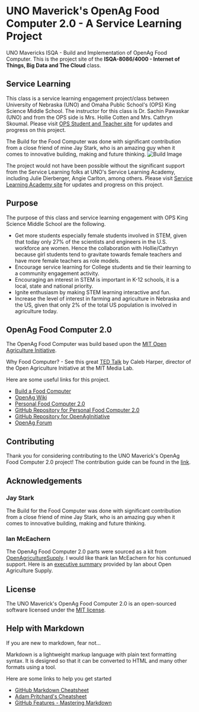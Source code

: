 # UNO Maverick's OpenAg Food Computer 2.0 - A Service Learning Project
UNO Mavericks ISQA - Build and Implementation of OpenAg Food Computer. This is the project site of the **ISQA-8086/4000 - Internet of Things, Big Data and The Cloud** class.

## Service Learning
This class is a service learning engagement project/class between University of Nebraska (UNO) and Omaha Public School's (OPS) King Science Middle School. The instructor for this class is Dr. Sachin Pawaskar (UNO) and from the OPS side is Mrs. Hollie Cotten and Mrs. Cathryn Skoumal. Please visit [OPS Student and Teacher site](docs/ops-kingscience/readme.md) for updates and progress on this project.

The Build for the Food Computer was done with significant contribution from a close friend of mine Jay Stark, who is an amazing guy when it comes to innovative building, making and future thinking.
![Build Image](images/build/FC20-1.jpg)

The project would not have been possible without the significant support from the Service Learning folks at UNO's Service Learning Academy, including Julie Dierberger, Angie Carlton, among others. Please visit [Service Learning Academy site](docs/cec-sla/readme.md) for updates and progress on this project.

## Purpose
The purpose of this class and service learning engagement with OPS King Science Middle School are the following.
* Get more students especially female students involved in STEM, given that today only 27% of the scientists and engineers in the U.S. workforce are women. Hence the collaboration with Hollie/Cathryn because girl students tend to gravitate towards female teachers and have more female teachers as role models.
*	Encourage service learning for College students and tie their learning to a community engagement activity.
*	Encouraging an interest in STEM is important in K-12 schools, it is a local, state and national priority.
*	Ignite enthusiasm by making STEM learning interactive and fun.
*	Increase the level of interest in farming and agriculture in Nebraska and the US, given that only 2% of the total US population is involved in agriculture today.

## OpenAg Food Computer 2.0
The OpenAg Food Computer was build based upon the [MIT Open Agriculture Initiative](http://openag.media.mit.edu/).

Why Food Computer? - See this great [TED Talk](https://www.youtube.com/watch?v=LEx6K4P4GJc) by Caleb Harper, director of the Open Agriculture Initiative at the MIT Media Lab.

Here are some useful links for this project.
* [Build a Food Computer](https://www.media.mit.edu/posts/build-a-food-computer)
* [OpenAg Wiki](https://wiki.openag.media.mit.edu)
* [Personal Food Computer 2.0](https://wiki.openag.media.mit.edu/food_computer_2)
* [GitHub Repository for Personal Food Computer 2.0](https://github.com/OpenAgInitiative/openag_pfc2)
* [GitHub Repository for OpenAgInitiative](https://github.com/OpenAgInitiative)
* [OpenAg Forum](http://forum.openag.media.mit.edu)

## Contributing
Thank you for considering contributing to the UNO Maverick's OpenAg Food Computer 2.0 project! The contribution guide can be found in the [link]().

## Acknowledgements
### Jay Stark
The Build for the Food Computer was done with significant contribution from a close friend of mine Jay Stark, who is an amazing guy when it comes to innovative building, making and future thinking.

### Ian McEachern
The OpenAg Food Computer 2.0 parts were sourced as a kit from [OpenAgricultureSupply](https://www.openagriculturesupply.com). I would like thank Ian McEachern for his contunued support. Here is an [executive summary](docs/external-files/OpenAgricultureSupply-ExecutiveSummary.pdf) provided by Ian about Open Agriculture Supply.

## License
The UNO Maverick's OpenAg Food Computer 2.0 is an open-sourced software licensed under the [MIT license](http://opensource.org/licenses/MIT).

## Help with Markdown
If you are new to markdown, fear not...

Markdown is a lightweight markup language with plain text formatting syntax. It is designed so that it can be converted to HTML and many other formats using a tool.

Here are some links to help you get started
* [GitHub Markdown Cheatsheet](https://guides.github.com/pdfs/markdown-cheatsheet-online.pdf)
* [Adam Pritchard's Cheatsheet](https://github.com/adam-p/markdown-here/wiki/Markdown-Cheatsheet)
* [GitHub Features - Mastering Markdown](https://guides.github.com/features/mastering-markdown/)

